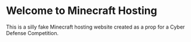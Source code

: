 # Welcome to Minecraft Hosting

This is a silly fake Minecraft hosting website created as a prop for a Cyber Defense Competition.